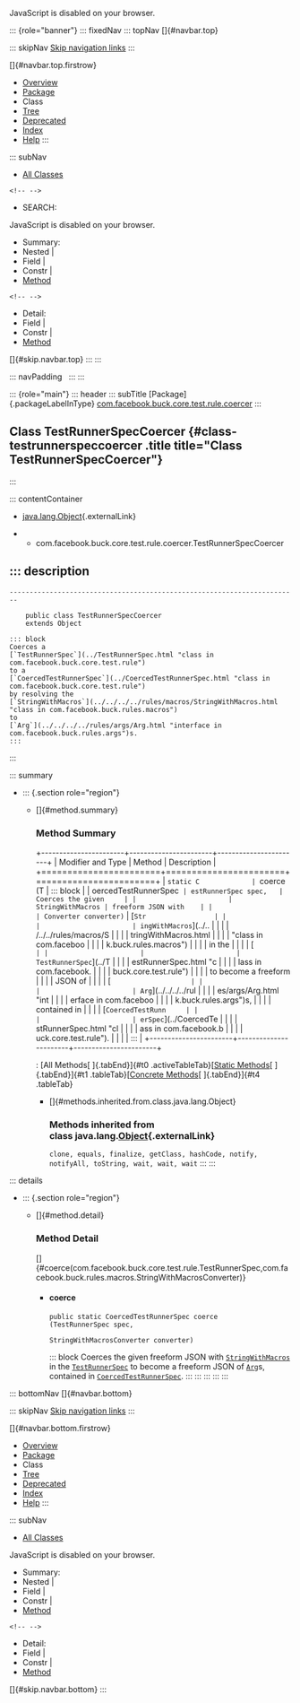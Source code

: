 <div>

JavaScript is disabled on your browser.

</div>

::: {role="banner"}
::: fixedNav
::: topNav
[]{#navbar.top}

::: skipNav
[Skip navigation links](#skip.navbar.top "Skip navigation links")
:::

[]{#navbar.top.firstrow}

-   [Overview](../../../../../../../index.html)
-   [Package](package-summary.html)
-   Class
-   [Tree](package-tree.html)
-   [Deprecated](../../../../../../../deprecated-list.html)
-   [Index](../../../../../../../index-all.html)
-   [Help](../../../../../../../help-doc.html)
:::

::: subNav
-   [All Classes](../../../../../../../allclasses.html)

```{=html}
<!-- -->
```
-   SEARCH:

<div>

<div>

JavaScript is disabled on your browser.

</div>

</div>

<div>

-   Summary: 
-   Nested \| 
-   Field \| 
-   Constr \| 
-   [Method](#method.summary)

```{=html}
<!-- -->
```
-   Detail: 
-   Field \| 
-   Constr \| 
-   [Method](#method.detail)

</div>

[]{#skip.navbar.top}
:::
:::

::: navPadding
 
:::
:::

::: {role="main"}
::: header
::: subTitle
[Package]{.packageLabelInType} [com.facebook.buck.core.test.rule.coercer](package-summary.html)
:::

## Class TestRunnerSpecCoercer {#class-testrunnerspeccoercer .title title="Class TestRunnerSpecCoercer"}
:::

::: contentContainer
-   [java.lang.Object](http://docs.oracle.com/javase/7/docs/api/java/lang/Object.html?is-external=true "class or interface in java.lang"){.externalLink}

-   -   com.facebook.buck.core.test.rule.coercer.TestRunnerSpecCoercer

::: description
-   

    ------------------------------------------------------------------------

        public class TestRunnerSpecCoercer
        extends Object

    ::: block
    Coerces a
    [`TestRunnerSpec`](../TestRunnerSpec.html "class in com.facebook.buck.core.test.rule")
    to a
    [`CoercedTestRunnerSpec`](../CoercedTestRunnerSpec.html "class in com.facebook.buck.core.test.rule")
    by resolving the
    [`StringWithMacros`](../../../../rules/macros/StringWithMacros.html "class in com.facebook.buck.rules.macros")
    to
    [`Arg`](../../../../rules/args/Arg.html "interface in com.facebook.buck.rules.args")s.
    :::
:::

::: summary
-   ::: {.section role="region"}
    -   []{#method.summary}

        ### Method Summary

        +-----------------------+-----------------------+-----------------------+
        | Modifier and Type     | Method                | Description           |
        +=======================+=======================+=======================+
        | `static C             | `coerce​(T             | ::: block             |
        | oercedTestRunnerSpec` | estRunnerSpec spec,   | Coerces the given     |
        |                       |      StringWithMacros | freeform JSON with    |
        |                       | Converter converter)` | [`Str                 |
        |                       |                       | ingWithMacros`](../.. |
        |                       |                       | /../../rules/macros/S |
        |                       |                       | tringWithMacros.html  |
        |                       |                       | "class in com.faceboo |
        |                       |                       | k.buck.rules.macros") |
        |                       |                       | in the                |
        |                       |                       | [`                    |
        |                       |                       | TestRunnerSpec`](../T |
        |                       |                       | estRunnerSpec.html "c |
        |                       |                       | lass in com.facebook. |
        |                       |                       | buck.core.test.rule") |
        |                       |                       | to become a freeform  |
        |                       |                       | JSON of               |
        |                       |                       | [`                    |
        |                       |                       | Arg`](../../../../rul |
        |                       |                       | es/args/Arg.html "int |
        |                       |                       | erface in com.faceboo |
        |                       |                       | k.buck.rules.args")s, |
        |                       |                       | contained in          |
        |                       |                       | [`CoercedTestRunn     |
        |                       |                       | erSpec`](../CoercedTe |
        |                       |                       | stRunnerSpec.html "cl |
        |                       |                       | ass in com.facebook.b |
        |                       |                       | uck.core.test.rule"). |
        |                       |                       | :::                   |
        +-----------------------+-----------------------+-----------------------+

        : [All Methods[ ]{.tabEnd}]{#t0 .activeTableTab}[[Static
        Methods](javascript:show(1);)[ ]{.tabEnd}]{#t1
        .tableTab}[[Concrete
        Methods](javascript:show(8);)[ ]{.tabEnd}]{#t4 .tableTab}

        -   []{#methods.inherited.from.class.java.lang.Object}

            ### Methods inherited from class java.lang.[Object](http://docs.oracle.com/javase/7/docs/api/java/lang/Object.html?is-external=true "class or interface in java.lang"){.externalLink}

            `clone, equals, finalize, getClass, hashCode, notify, notifyAll, toString, wait, wait, wait`
    :::
:::

::: details
-   ::: {.section role="region"}
    -   []{#method.detail}

        ### Method Detail

        []{#coerce(com.facebook.buck.core.test.rule.TestRunnerSpec,com.facebook.buck.rules.macros.StringWithMacrosConverter)}

        -   #### coerce

            ``` methodSignature
            public static CoercedTestRunnerSpec coerce​(TestRunnerSpec spec,
                                                       StringWithMacrosConverter converter)
            ```

            ::: block
            Coerces the given freeform JSON with
            [`StringWithMacros`](../../../../rules/macros/StringWithMacros.html "class in com.facebook.buck.rules.macros")
            in the
            [`TestRunnerSpec`](../TestRunnerSpec.html "class in com.facebook.buck.core.test.rule")
            to become a freeform JSON of
            [`Arg`](../../../../rules/args/Arg.html "interface in com.facebook.buck.rules.args")s,
            contained in
            [`CoercedTestRunnerSpec`](../CoercedTestRunnerSpec.html "class in com.facebook.buck.core.test.rule").
            :::
    :::
:::
:::
:::

::: bottomNav
[]{#navbar.bottom}

::: skipNav
[Skip navigation links](#skip.navbar.bottom "Skip navigation links")
:::

[]{#navbar.bottom.firstrow}

-   [Overview](../../../../../../../index.html)
-   [Package](package-summary.html)
-   Class
-   [Tree](package-tree.html)
-   [Deprecated](../../../../../../../deprecated-list.html)
-   [Index](../../../../../../../index-all.html)
-   [Help](../../../../../../../help-doc.html)
:::

::: subNav
-   [All Classes](../../../../../../../allclasses.html)

<div>

<div>

JavaScript is disabled on your browser.

</div>

</div>

<div>

-   Summary: 
-   Nested \| 
-   Field \| 
-   Constr \| 
-   [Method](#method.summary)

```{=html}
<!-- -->
```
-   Detail: 
-   Field \| 
-   Constr \| 
-   [Method](#method.detail)

</div>

[]{#skip.navbar.bottom}
:::
